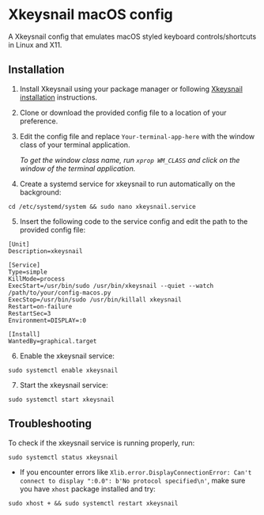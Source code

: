 # Xkeysnail macOS config
A Xkeysnail config that emulates macOS styled keyboard controls/shortcuts in Linux and X11.

## Installation
1. Install Xkeysnail using your package manager or following [Xkeysnail installation](https://github.com/mooz/xkeysnail#installation) instructions.

2. Clone or download the provided config file to a location of your preference.

3. Edit the config file and replace `Your-terminal-app-here` with the window class of your terminal application.

   *To get the window class name, run `xprop WM_CLASS` and click on the window of the terminal application.*  

4. Create a systemd service for xkeysnail to run automatically on the background:

```
cd /etc/systemd/system && sudo nano xkeysnail.service
```

5. Insert the following code to the service config and edit the path to the provided config file:
```
[Unit]
Description=xkeysnail

[Service]
Type=simple
KillMode=process
ExecStart=/usr/bin/sudo /usr/bin/xkeysnail --quiet --watch /path/to/your/config-macos.py
ExecStop=/usr/bin/sudo /usr/bin/killall xkeysnail
Restart=on-failure
RestartSec=3
Environment=DISPLAY=:0

[Install]
WantedBy=graphical.target
```

6. Enable the xkeysnail service:
```
sudo systemctl enable xkeysnail
```

7. Start the xkeysnail service:
```
sudo systemctl start xkeysnail
```


## Troubleshooting 
To check if the xkeysnail service is running properly, run:
```
sudo systemctl status xkeysnail
```

- If you encounter errors like `Xlib.error.DisplayConnectionError: Can't connect to display ":0.0": b'No protocol specified\n'`, make sure you have `xhost` package installed and try:
```
sudo xhost + && sudo systemctl restart xkeysnail
```
